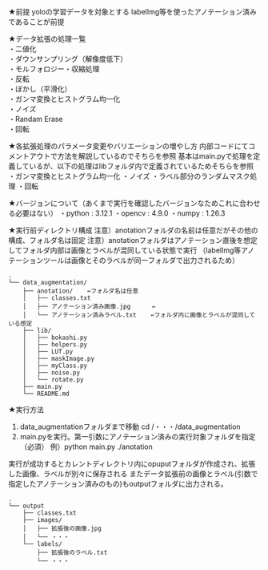 ★前提
yoloの学習データを対象とする
labelImg等を使ったアノテーション済みであることが前提

★データ拡張の処理一覧  
・二値化  
・ダウンサンプリング（解像度低下）  
・モルフォロジー・収縮処理  
・反転  
・ぼかし（平滑化）  
・ガンマ変換とヒストグラム均一化  
・ノイズ  
・Randam Erase  
・回転  


★各拡張処理のパラメータ変更やバリエーションの増やし方
内部コードにてコメントアウトで方法を解説しているのでそちらを参照
基本はmain.pyで処理を定義しているが、以下の処理はlibフォルダ内で定義されているためそちらを参照
・ガンマ変換とヒストグラム均一化
・ノイズ
・ラベル部分のランダムマスク処理
・回転


★バージョンについて（あくまで実行を確認したバージョンなためこれに合わせる必要はない）
・python : 3.12.1
・opencv : 4.9.0
・numpy  : 1.26.3


★実行前ディレクトリ構成
注意）anotationフォルダの名前は任意だがその他の構成、フォルダ名は固定
注意）anotationフォルダはアノテーション直後を想定してフォルダ内部は画像とラベルが混同している状態で実行
（labelImg等アノテーションツールは画像とそのラベルが同一フォルダで出力されるため）
```
.
└── data_augmentation/
    ├── anotation/    ⇚フォルダ名は任意
    │   ├── classes.txt
    │   ├── アノテーション済み画像.jpg      ⇚
    │   └── アノテーション済みラベル.txt    ⇚フォルダ内に画像とラベルが混同している想定
    ├── lib/
    │   ├── bokashi.py
    │   ├── helpers.py
    │   ├── LUT.py
    │   ├── maskImage.py
    │   ├── myClass.py
    │   ├── noise.py
    │   └── rotate.py
    ├── main.py
    └── README.md
```


★実行方法
1. data_augmentationフォルダまで移動
cd /・・・/data_augmentation
2. main.pyを実行。第一引数にアノテーション済みの実行対象フォルダを指定（必須）
例）python main.py ./anotation

実行が成功するとカレントディレクトリ内にopuputフォルダが作成され、拡張した画像、ラベルが別々に保存される
またデータ拡張前の画像とラベル(引数で指定したアノテーション済みのもの)もoutputフォルダに出力される。
```
.
└── output
    ├── classes.txt
    ├── images/
    │   ├── 拡張後の画像.jpg
    │   └── ・・・
    └── labels/
        ├── 拡張後のラベル.txt
        └── ・・・
```
